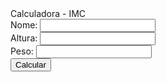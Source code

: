 <!DOCTYPE html>
<html lang="en">
<head>
    <meta charset="UTF-8">
    <meta name="viewport" content="width=device-width, initial-scale=1.0">
    <title>IMC</title>
    <link rel="stylesheet" href="style.css">
</head>
<body>
    <main>
        <div class="container">
            <div class="title">Calculadora - IMC</div>
            <div class="input">
                <label>Nome:</label>
                <input type="text" id="nome">
            </div>
            <div class="input">
                <label>Altura:</label>
                <input type="number" id="altura">
            </div>
            <div class="input">
                <label>Peso:</label>
                <input type="number" id="peso">
            </div>
            <button id="calcular">Calcular</button>
            <div class="result" id="resultado"></div>
        </div>
    </main>
    <script src="script.js"></script>
</body>
</html>

